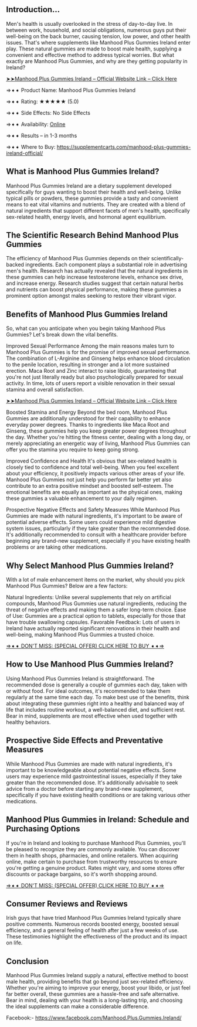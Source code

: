 ## Introduction…
Men's health is usually overlooked in the stress of day-to-day live. In between work, household, and social obligations, numerous guys put their well-being on the back burner, causing tension, low power, and other health issues. That's where supplements like Manhood Plus Gummies Ireland enter play. These natural gummies are made to boost male health, supplying a convenient and effective method to address typical worries. But what exactly are Manhood Plus Gummies, and why are they getting popularity in Ireland?

[➤➤Manhood Plus Gummies Ireland – Official Website Link – Click Here](https://supplementcarts.com/manhood-plus-gummies-ireland-official/)

⇒➧➧ Product Name: Manhood Plus Gummies Ireland

⇒➧➧ Rating: ★★★★★ (5.0)

⇒➧➧ Side Effects: No Side Effects

⇒➧➧ Availability: [Online](https://supplementcarts.com/manhood-plus-gummies-ireland-official/)

⇒➧➧ Results – in 1-3 months

⇒➧➧ Where to Buy: https://supplementcarts.com/manhood-plus-gummies-ireland-official/

## What is Manhood Plus Gummies Ireland?
Manhood Plus Gummies Ireland are a dietary supplement developed specifically for guys wanting to boost their health and well-being. Unlike typical pills or powders, these gummies provide a tasty and convenient means to eat vital vitamins and nutrients. They are created with a blend of natural ingredients that support different facets of men's health, specifically sex-related health, energy levels, and hormonal agent equilibrium.

## The Scientific Research Behind Manhood Plus Gummies
The efficiency of Manhood Plus Gummies depends on their scientifically-backed ingredients. Each component plays a substantial role in advertising men's health. Research has actually revealed that the natural ingredients in these gummies can help increase testosterone levels, enhance sex drive, and increase energy. Research studies suggest that certain natural herbs and nutrients can boost physical performance, making these gummies a prominent option amongst males seeking to restore their vibrant vigor.

## Benefits of Manhood Plus Gummies Ireland
So, what can you anticipate when you begin taking Manhood Plus Gummies? Let's break down the vital benefits.

Improved Sexual Performance
Among the main reasons males turn to Manhood Plus Gummies is for the promise of improved sexual performance. The combination of L-Arginine and Ginseng helps enhance blood circulation to the penile location, resulting in stronger and a lot more sustained erection. Maca Root and Zinc interact to raise libido, guaranteeing that you're not just literally ready but also psychologically prepared for sexual activity. In time, lots of users report a visible renovation in their sexual stamina and overall satisfaction.

[➤➤Manhood Plus Gummies Ireland – Official Website Link – Click Here
](https://supplementcarts.com/manhood-plus-gummies-ireland-official/)

Boosted Stamina and Energy
Beyond the bed room, Manhood Plus Gummies are additionally understood for their capability to enhance everyday power degrees. Thanks to ingredients like Maca Root and Ginseng, these gummies help you keep greater power degrees throughout the day. Whether you're hitting the fitness center, dealing with a long day, or merely appreciating an energetic way of living, Manhood Plus Gummies can offer you the stamina you require to keep going strong.

Improved Confidence and Health
It's obvious that sex-related health is closely tied to confidence and total well-being. When you feel excellent about your efficiency, it positively impacts various other areas of your life. Manhood Plus Gummies not just help you perform far better yet also contribute to an extra positive mindset and boosted self-esteem. The emotional benefits are equally as important as the physical ones, making these gummies a valuable enhancement to your daily regimen.

Prospective Negative Effects and Safety Measures
While Manhood Plus Gummies are made with natural ingredients, it's important to be aware of potential adverse effects. Some users could experience mild digestive system issues, particularly if they take greater than the recommended dose. It's additionally recommended to consult with a healthcare provider before beginning any brand-new supplement, especially if you have existing health problems or are taking other medications.

## Why Select Manhood Plus Gummies Ireland?
With a lot of male enhancement items on the market, why should you pick Manhood Plus Gummies? Below are a few factors:

Natural Ingredients: Unlike several supplements that rely on artificial compounds, Manhood Plus Gummies use natural ingredients, reducing the threat of negative effects and making them a safer long-term choice.
Ease of Use: Gummies are a practical option to tablets, especially for those that have trouble swallowing capsules.
Favorable Feedback: Lots of users in Ireland have actually reported significant renovations in their health and well-being, making Manhood Plus Gummies a trusted choice.

[⇒➧➧ DON'T MISS: (SPECIAL OFFER) CLICK HERE TO BUY ➧➧⇒
](https://supplementcarts.com/manhood-plus-gummies-ireland-official/)

## How to Use Manhood Plus Gummies Ireland?
Using Manhood Plus Gummies Ireland is straightforward. The recommended dose is generally a couple of gummies each day, taken with or without food. For ideal outcomes, it's recommended to take them regularly at the same time each day. To make best use of the benefits, think about integrating these gummies right into a healthy and balanced way of life that includes routine workout, a well-balanced diet, and sufficient rest. Bear in mind, supplements are most effective when used together with healthy behaviors.

## Prospective Side Effects and Preventative Measures
While Manhood Plus Gummies are made with natural ingredients, it's important to be knowledgeable about potential negative effects. Some users may experience mild gastrointestinal issues, especially if they take greater than the recommended dose. It's additionally advisable to seek advice from a doctor before starting any brand-new supplement, specifically if you have existing health conditions or are taking various other medications.

## Manhood Plus Gummies in Ireland: Schedule and Purchasing Options
If you're in Ireland and looking to purchase Manhood Plus Gummies, you'll be pleased to recognize they are commonly available. You can discover them in health shops, pharmacies, and online retailers. When acquiring online, make certain to purchase from trustworthy resources to ensure you're getting a genuine product. Rates might vary, and some stores offer discounts or package bargains, so it's worth shopping around.

[⇒➧➧ DON'T MISS: (SPECIAL OFFER) CLICK HERE TO BUY ➧➧⇒
](https://supplementcarts.com/manhood-plus-gummies-ireland-official/)

## Consumer Reviews and Reviews
Irish guys that have tried Manhood Plus Gummies Ireland typically share positive comments. Numerous records boosted energy, boosted sexual efficiency, and a general feeling of health after just a few weeks of use. These testimonies highlight the effectiveness of the product and its impact on life.

## Conclusion
Manhood Plus Gummies Ireland supply a natural, effective method to boost male health, providing benefits that go beyond just sex-related efficiency. Whether you're aiming to improve your energy, boost your libido, or just feel far better overall, these gummies are a hassle-free and safe alternative. Bear in mind, dealing with your health is a long-lasting trip, and choosing the ideal supplements can make a considerable difference.

Facebook:- https://www.facebook.com/Manhood.Plus.Gummies.Ireland/

